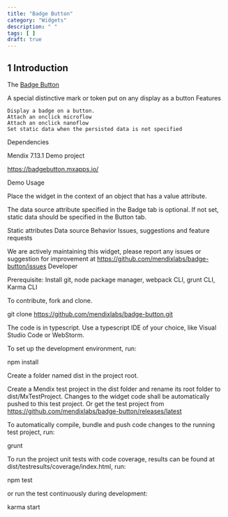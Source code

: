 ```yaml
---
title: "Badge Button"
category: "Widgets"
description: " "
tags: [ ]
draft: true
---
```


## 1 Introduction

The [Badge Button](https://appstore.home.mendix.com/link/app/52705/) 

A special distinctive mark or token put on any display as a button
Features

    Display a badge on a button.
    Attach an onclick microflow
    Attach an onclick nanoflow
    Set static data when the persisted data is not specified

Dependencies

Mendix 7.13.1
Demo project

https://badgebutton.mxapps.io/

Demo
Usage

Place the widget in the context of an object that has a value attribute.

The data source attribute specified in the Badge tab is optional. If not set, static data should be specified in the Button tab.

Static attributes Data source Behavior
Issues, suggestions and feature requests

We are actively maintaining this widget, please report any issues or suggestion for improvement at https://github.com/mendixlabs/badge-button/issues
Developer

Prerequisite: Install git, node package manager, webpack CLI, grunt CLI, Karma CLI

To contribute, fork and clone.

git clone https://github.com/mendixlabs/badge-button.git

The code is in typescript. Use a typescript IDE of your choice, like Visual Studio Code or WebStorm.

To set up the development environment, run:

npm install

Create a folder named dist in the project root.

Create a Mendix test project in the dist folder and rename its root folder to dist/MxTestProject. Changes to the widget code shall be automatically pushed to this test project. Or get the test project from https://github.com/mendixlabs/badge-button/releases/latest

To automatically compile, bundle and push code changes to the running test project, run:

grunt

To run the project unit tests with code coverage, results can be found at dist/testresults/coverage/index.html, run:

npm test

or run the test continuously during development:

karma start
